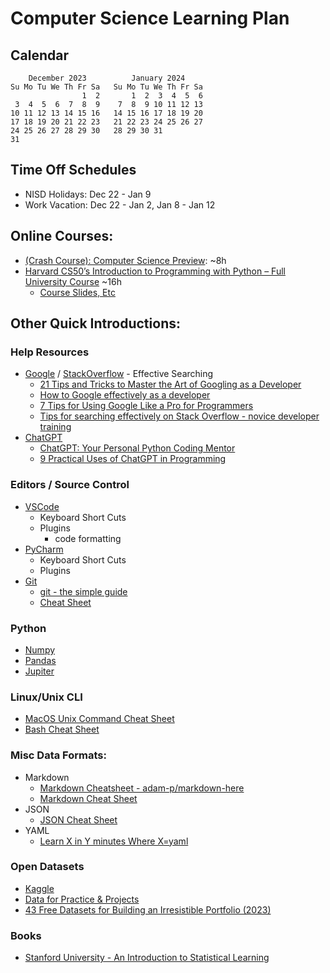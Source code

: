 # Computer Science Learning Plan

## Calendar
```
    December 2023          January 2024
Su Mo Tu We Th Fr Sa   Su Mo Tu We Th Fr Sa
                1  2       1  2  3  4  5  6
 3  4  5  6  7  8  9    7  8  9 10 11 12 13
10 11 12 13 14 15 16   14 15 16 17 18 19 20
17 18 19 20 21 22 23   21 22 23 24 25 26 27
24 25 26 27 28 29 30   28 29 30 31
31
```          

## Time Off Schedules
- NISD Holidays: Dec 22 - Jan 9
- Work Vacation: Dec 22 - Jan 2, Jan 8 - Jan 12

## Online Courses:
- [(Crash Course): Computer Science Preview](https://www.youtube.com/playlist?list=PL8dPuuaLjXtNlUrzyH5r6jN9ulIgZBpdo): ~8h
- [Harvard CS50’s Introduction to Programming with Python – Full University Course](https://www.youtube.com/watch?v=nLRL_NcnK-4) ~16h   
    - [Course Slides, Etc](https://cs50.harvard.edu/python/2022/)

## Other Quick Introductions:

### Help Resources
- [Google](https://www.google.com/) / [StackOverflow](https://stackoverflow.com/) - Effective Searching 
    - [21 Tips and Tricks to Master the Art of Googling as a Developer](https://www.makeuseof.com/21-tips-and-tricks-to-master-the-art-of-googling-as-a-developer/)
    - [How to Google effectively as a developer](https://medium.com/@niamhpower/how-to-google-effectively-as-a-developer-4ebe363afe)
    - [7 Tips for Using Google Like a Pro for Programmers](https://www.developerupdates.com/blog/7-tips-for-using-google-like-a-pro-for-programmers)
    - [Tips for searching effectively on Stack Overflow - novice developer training](https://meta.stackoverflow.com/questions/419427/tips-for-searching-effectively-on-stack-overflow-novice-developer-training)
- [ChatGPT](https://chat.openai.com/)
    - [ChatGPT: Your Personal Python Coding Mentor](https://realpython.com/chatgpt-coding-mentor-python/)
    - [9 Practical Uses of ChatGPT in Programming](https://www.makeuseof.com/chatgpt-programming-practical-uses/)

### Editors / Source Control
- [VSCode](https://code.visualstudio.com/)
    - Keyboard Short Cuts
    - Plugins
        - code formatting
- [PyCharm](https://www.jetbrains.com/pycharm/)
    - Keyboard Short Cuts
    - Plugins
- [Git](https://git-scm.com/)
    - [git - the simple guide](https://rogerdudler.github.io/git-guide/)
    - [Cheat Sheet](https://education.github.com/git-cheat-sheet-education.pdf)

### Python
- [Numpy](https://numpy.org/)
- [Pandas](https://pandas.pydata.org/)
- [Jupiter](https://jupyter.org/)

### Linux/Unix CLI
- [MacOS Unix Command Cheat Sheet](https://www.ifixit.com/Wiki/MacOS_Unix_Commands)
- [Bash Cheat Sheet](https://github.com/RehanSaeed/Bash-Cheat-Sheet)

### Misc Data Formats:
- Markdown
    - [Markdown Cheatsheet - adam-p/markdown-here](https://github.com/adam-p/markdown-here/wiki/Markdown-Cheatsheet)
    - [Markdown Cheat Sheet](https://www.markdownguide.org/cheat-sheet/)
- JSON
    - [JSON Cheat Sheet](https://codebeautify.org/json-cheat-sheet)
- YAML
    - [Learn X in Y minutes Where X=yaml](https://learnxinyminutes.com/docs/yaml/)

### Open Datasets
- [Kaggle](https://www.kaggle.com/datasets)
- [Data for Practice & Projects](https://infoguides.gmu.edu/find-data/practice)
- [43 Free Datasets for Building an Irresistible Portfolio (2023)](https://www.dataquest.io/blog/free-datasets-for-projects/)

### Books
- [Stanford University - An Introduction to Statistical Learning](https://www.statlearning.com/)

